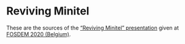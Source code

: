 Reviving Minitel
================

These are the sources of the
[“Reviving Minitel” presentation](https://fosdem.org/2020/schedule/event/retro_reviving_minitel/) given at [FOSDEM 2020 (Belgium)](https://fosdem.org/2020/).

